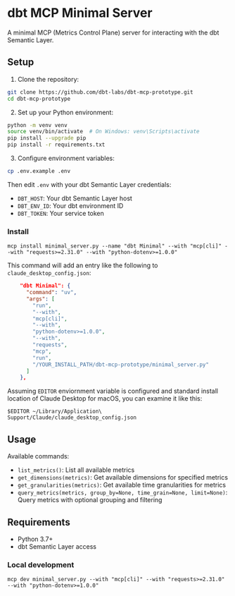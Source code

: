 # dbt MCP Minimal Server

A minimal MCP (Metrics Control Plane) server for interacting with the dbt Semantic Layer.

## Setup

1. Clone the repository:
```bash
git clone https://github.com/dbt-labs/dbt-mcp-prototype.git
cd dbt-mcp-prototype
```

2. Set up your Python environment:
```bash
python -m venv venv
source venv/bin/activate  # On Windows: venv\Scripts\activate
pip install --upgrade pip
pip install -r requirements.txt
```

3. Configure environment variables:
```bash
cp .env.example .env
```
Then edit `.env` with your dbt Semantic Layer credentials:
- `DBT_HOST`: Your dbt Semantic Layer host
- `DBT_ENV_ID`: Your dbt environment ID
- `DBT_TOKEN`: Your service token

### Install

```shell
mcp install minimal_server.py --name "dbt Minimal" --with "mcp[cli]" --with "requests>=2.31.0" --with "python-dotenv>=1.0.0"
```

This command will add an entry like the following to `claude_desktop_config.json`:

```json
    "dbt Minimal": {
      "command": "uv",
      "args": [
        "run",
        "--with",
        "mcp[cli]",
        "--with",
        "python-dotenv>=1.0.0",
        "--with",
        "requests",
        "mcp",
        "run",
        "/YOUR_INSTALL_PATH/dbt-mcp-prototype/minimal_server.py"
      ]
    },
```

Assuming `EDITOR` enviornment variable is configured and standard install location of Claude Desktop for macOS, you can examine it like this:

```shell
$EDITOR ~/Library/Application\ Support/Claude/claude_desktop_config.json
```

## Usage

Available commands:
- `list_metrics()`: List all available metrics
- `get_dimensions(metrics)`: Get available dimensions for specified metrics
- `get_granularities(metrics)`: Get available time granularities for metrics
- `query_metrics(metrics, group_by=None, time_grain=None, limit=None)`: Query metrics with optional grouping and filtering

## Requirements

- Python 3.7+
- dbt Semantic Layer access

### Local development

```shell
mcp dev minimal_server.py --with "mcp[cli]" --with "requests>=2.31.0" --with "python-dotenv>=1.0.0"
```
